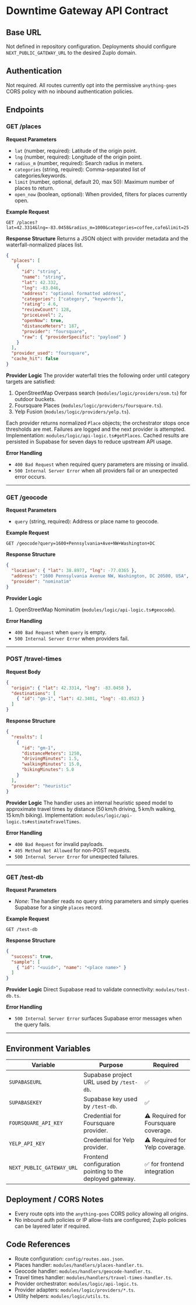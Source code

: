 # Downtime Gateway API Contract

## Base URL
Not defined in repository configuration. Deployments should configure `NEXT_PUBLIC_GATEWAY_URL` to the desired Zuplo domain.

## Authentication
Not required. All routes currently opt into the permissive `anything-goes` CORS policy with no inbound authentication policies.

## Endpoints

### GET /places
**Request Parameters**
- `lat` (number, required): Latitude of the origin point.
- `lng` (number, required): Longitude of the origin point.
- `radius_m` (number, required): Search radius in meters.
- `categories` (string, required): Comma-separated list of categories/keywords.
- `limit` (number, optional, default 20, max 50): Maximum number of places to return.
- `open_now` (boolean, optional): When provided, filters for places currently open.

**Example Request**
```
GET /places?lat=42.3314&lng=-83.0458&radius_m=1000&categories=coffee,cafe&limit=25
```

**Response Structure**
Returns a JSON object with provider metadata and the waterfall-normalized places list.
```json
{
  "places": [
    {
      "id": "string",
      "name": "string",
      "lat": 42.332,
      "lng": -83.046,
      "address": "optional formatted address",
      "categories": ["category", "keywords"],
      "rating": 4.6,
      "reviewCount": 128,
      "priceLevel": 2,
      "openNow": true,
      "distanceMeters": 187,
      "provider": "foursquare",
      "raw": { "providerSpecific": "payload" }
    }
  ],
  "provider_used": "foursquare",
  "cache_hit": false
}
```

**Provider Logic**
The provider waterfall tries the following order until category targets are satisfied:
1. OpenStreetMap Overpass search (`modules/logic/providers/osm.ts`) for outdoor buckets.
2. Foursquare Places (`modules/logic/providers/foursquare.ts`).
3. Yelp Fusion (`modules/logic/providers/yelp.ts`).

Each provider returns normalized `Place` objects; the orchestrator stops once thresholds are met. Failures are logged and the next provider is attempted. Implementation: `modules/logic/api-logic.ts#getPlaces`.
Cached results are persisted in Supabase for seven days to reduce upstream API usage.

**Error Handling**
- `400 Bad Request` when required query parameters are missing or invalid.
- `500 Internal Server Error` when all providers fail or an unexpected error occurs.

---

### GET /geocode
**Request Parameters**
- `query` (string, required): Address or place name to geocode.

**Example Request**
```
GET /geocode?query=1600+Pennsylvania+Ave+NW+Washington+DC
```

**Response Structure**
```json
{
  "location": { "lat": 38.8977, "lng": -77.0365 },
  "address": "1600 Pennsylvania Avenue NW, Washington, DC 20500, USA",
  "provider": "nominatim"
}
```

**Provider Logic**
1. OpenStreetMap Nominatim (`modules/logic/api-logic.ts#geocode`).

**Error Handling**
- `400 Bad Request` when `query` is empty.
- `500 Internal Server Error` when providers fail.

---

### POST /travel-times
**Request Body**
```json
{
  "origin": { "lat": 42.3314, "lng": -83.0458 },
  "destinations": [
    { "id": "gm-1", "lat": 42.3401, "lng": -83.0523 }
  ]
}
```

**Response Structure**
```json
{
  "results": [
    {
      "id": "gm-1",
      "distanceMeters": 1250,
      "drivingMinutes": 1.5,
      "walkingMinutes": 15.0,
      "bikingMinutes": 5.0
    }
  ],
  "provider": "heuristic"
}
```

**Provider Logic**
The handler uses an internal heuristic speed model to approximate travel times by distance (50 km/h driving, 5 km/h walking, 15 km/h biking). Implementation: `modules/logic/api-logic.ts#estimateTravelTimes`.

**Error Handling**
- `400 Bad Request` for invalid payloads.
- `405 Method Not Allowed` for non-POST requests.
- `500 Internal Server Error` for unexpected failures.

---

### GET /test-db
**Request Parameters**
- _None_: The handler reads no query string parameters and simply queries Supabase for a single `places` record.

**Example Request**
```
GET /test-db
```

**Response Structure**
```json
{
  "success": true,
  "sample": [
    { "id": "<uuid>", "name": "<place name>" }
  ]
}
```

**Provider Logic**
Direct Supabase read to validate connectivity: `modules/test-db.ts`.

**Error Handling**
- `500 Internal Server Error` surfaces Supabase error messages when the query fails.

---

## Environment Variables
| Variable | Purpose | Required |
|----------|---------|----------|
| `SUPABASEURL` | Supabase project URL used by `/test-db`. | ✅ |
| `SUPABASEKEY` | Supabase key used by `/test-db`. | ✅ |
| `FOURSQUARE_API_KEY` | Credential for Foursquare provider. | ⚠️ Required for Foursquare coverage. |
| `YELP_API_KEY` | Credential for Yelp provider. | ⚠️ Required for Yelp coverage. |
| `NEXT_PUBLIC_GATEWAY_URL` | Frontend configuration pointing to the deployed gateway. | ✅ for frontend integration |

## Deployment / CORS Notes
- Every route opts into the `anything-goes` CORS policy allowing all origins.
- No inbound auth policies or IP allow-lists are configured; Zuplo policies can be layered later if required.

## Code References
- Route configuration: `config/routes.oas.json`.
- Places handler: `modules/handlers/places-handler.ts`.
- Geocode handler: `modules/handlers/geocode-handler.ts`.
- Travel times handler: `modules/handlers/travel-times-handler.ts`.
- Provider orchestrator: `modules/logic/api-logic.ts`.
- Provider adapters: `modules/logic/providers/*.ts`.
- Utility helpers: `modules/logic/utils.ts`.

